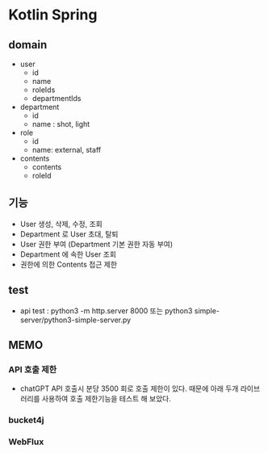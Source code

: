 # Kotlin Spring 

## domain 

- user
  - id
  - name
  - roleIds
  - departmentIds
- department
  - id
  - name : shot, light 
- role
  - id
  - name: external, staff
- contents
  - contents
  - roleId


## 기능
- User 생성, 삭제, 수정, 조회
- Department 로 User 초대, 탈퇴
- User 권한 부여 (Department 기본 권한 자동 부여)
- Department 에 속한 User 조회
- 권한에 의한 Contents 접근 제한 

## test
- api test : python3 -m http.server 8000 또는 python3 simple-server/python3-simple-server.py

## MEMO 
### API 호출 제한
- chatGPT API 호출시 분당 3500 회로 호출 제한이 있다. 때문에 아래 두개 라이브러리를 사용하여 호출 제한기능을 테스트 해 보았다.  
### bucket4j
### WebFlux